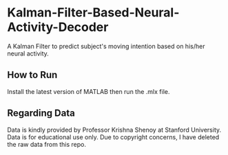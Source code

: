 # Kalman-Filter-Based-Neural-Activity-Decoder
A Kalman Filter to predict subject's moving intention based on his/her neural activity. 

## How to Run
Install the latest version of MATLAB then run the .mlx file.

## Regarding Data
Data is kindly provided by Professor Krishna Shenoy at Stanford University. Data is for educational use only. Due to copyright concerns, I have deleted the raw data from this repo.
